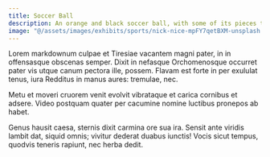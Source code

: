 ```yaml
---
title: Soccer Ball
description: An orange and black soccer ball, with some of its pieces torn or separating.
image: "@/assets/images/exhibits/sports/nick-nice-mpFY7qetBXM-unsplash.jpg"
---
```


Lorem markdownum culpae et Tiresiae vacantem magni pater, in in offensasque
obscenas semper. Dixit in nefasque Orchomenosque occurret pater vis utque canum
pectora ille, possem. Flavam est forte in per exululat tenus, iura Redditus in
manus aures: tremulae, nec.

Metu et moveri cruorem venit evolvit vibrataque et carica cornibus et adsere.
Video postquam quater per cacumine nomine luctibus pronepos ab habet.

Genus hausit caesa, sternis dixit carmina ore sua ira. Sensit ante viridis
lambit dat, siquid omnis; vivitur dederat duabus iunctis! Vocis sicut tempus,
quodvis teneris rapiunt, nec herba dedit.
